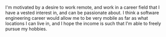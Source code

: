 I'm motivated by a desire to work remote, and work in a career field that I have a vested interest in, and can be passionate about. I think a software engineering career would allow me to be very mobile as far as what locations I can live in, and I hope the income is such that I'm able to freely pursue my hobbies. 
